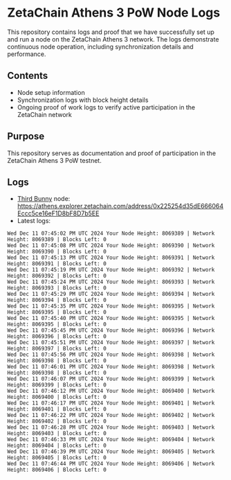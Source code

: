 # ZetaChain Athens 3 PoW Node Logs
This repository contains logs and proof that we have successfully set up and run a node on the ZetaChain Athens 3 network. The logs demonstrate continuous node operation, including synchronization details and performance.

## Contents
- Node setup information
- Synchronization logs with block height details
- Ongoing proof of work logs to verify active participation in the ZetaChain network

## Purpose
This repository serves as documentation and proof of participation in the ZetaChain Athens 3 PoW testnet.

## Logs

- [Third Bunny](https://thirdbunny.xyz/) node: https://athens.explorer.zetachain.com/address/0x225254d35dE666064Eccc5ce16eF1D8bF8D7b5EE
- Latest logs:
```
Wed Dec 11 07:45:02 PM UTC 2024 Your Node Height: 8069389 | Network Height: 8069389 | Blocks Left: 0
Wed Dec 11 07:45:08 PM UTC 2024 Your Node Height: 8069390 | Network Height: 8069390 | Blocks Left: 0
Wed Dec 11 07:45:13 PM UTC 2024 Your Node Height: 8069391 | Network Height: 8069391 | Blocks Left: 0
Wed Dec 11 07:45:19 PM UTC 2024 Your Node Height: 8069392 | Network Height: 8069392 | Blocks Left: 0
Wed Dec 11 07:45:24 PM UTC 2024 Your Node Height: 8069393 | Network Height: 8069393 | Blocks Left: 0
Wed Dec 11 07:45:29 PM UTC 2024 Your Node Height: 8069394 | Network Height: 8069394 | Blocks Left: 0
Wed Dec 11 07:45:35 PM UTC 2024 Your Node Height: 8069395 | Network Height: 8069395 | Blocks Left: 0
Wed Dec 11 07:45:40 PM UTC 2024 Your Node Height: 8069395 | Network Height: 8069395 | Blocks Left: 0
Wed Dec 11 07:45:45 PM UTC 2024 Your Node Height: 8069396 | Network Height: 8069396 | Blocks Left: 0
Wed Dec 11 07:45:51 PM UTC 2024 Your Node Height: 8069397 | Network Height: 8069397 | Blocks Left: 0
Wed Dec 11 07:45:56 PM UTC 2024 Your Node Height: 8069398 | Network Height: 8069398 | Blocks Left: 0
Wed Dec 11 07:46:01 PM UTC 2024 Your Node Height: 8069398 | Network Height: 8069398 | Blocks Left: 0
Wed Dec 11 07:46:07 PM UTC 2024 Your Node Height: 8069399 | Network Height: 8069399 | Blocks Left: 0
Wed Dec 11 07:46:12 PM UTC 2024 Your Node Height: 8069400 | Network Height: 8069400 | Blocks Left: 0
Wed Dec 11 07:46:17 PM UTC 2024 Your Node Height: 8069401 | Network Height: 8069401 | Blocks Left: 0
Wed Dec 11 07:46:22 PM UTC 2024 Your Node Height: 8069402 | Network Height: 8069402 | Blocks Left: 0
Wed Dec 11 07:46:28 PM UTC 2024 Your Node Height: 8069403 | Network Height: 8069403 | Blocks Left: 0
Wed Dec 11 07:46:33 PM UTC 2024 Your Node Height: 8069404 | Network Height: 8069404 | Blocks Left: 0
Wed Dec 11 07:46:39 PM UTC 2024 Your Node Height: 8069405 | Network Height: 8069405 | Blocks Left: 0
Wed Dec 11 07:46:44 PM UTC 2024 Your Node Height: 8069406 | Network Height: 8069406 | Blocks Left: 0
```

